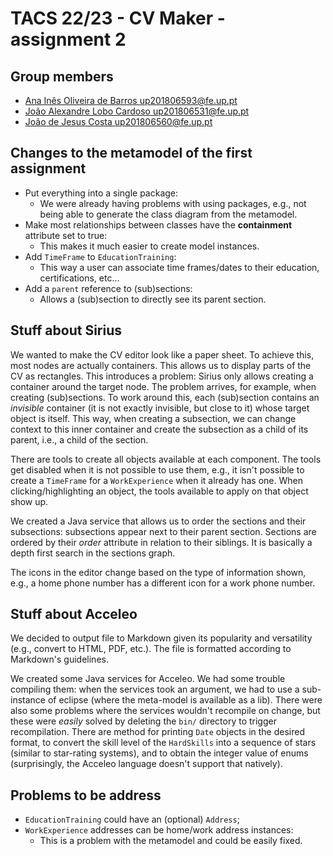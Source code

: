 # TACS 22/23 - CV Maker - assignment 2

## Group members

- [Ana Inês Oliveira de Barros <up201806593@fe.up.pt>](up201806593@fe.up.pt)
- [João Alexandre Lobo Cardoso <up201806531@fe.up.pt>](up201806531@fe.up.pt)
- [João de Jesus Costa <up201806560@fe.up.pt>](up201806560@fe.up.pt)

## Changes to the metamodel of the first assignment

- Put everything into a single package:
  - We were already having problems with using packages, e.g., not being able to
    generate the class diagram from the metamodel.
- Make most relationships between classes have the **containment** attribute set
  to true:
  - This makes it much easier to create model instances.
- Add `TimeFrame` to `EducationTraining`:
  - This way a user can associate time frames/dates to their education,
    certifications, etc...
- Add a `parent` reference to (sub)sections:
  - Allows a (sub)section to directly see its parent section.

## Stuff about Sirius

We wanted to make the CV editor look like a paper sheet. To achieve this, most
nodes are actually containers. This allows us to display parts of the CV as
rectangles. This introduces a problem: Sirius only allows creating a container
around the target node. The problem arrives, for example, when creating
(sub)sections. To work around this, each (sub)section contains an _invisible_
container (it is not exactly invisible, but close to it) whose target object is
itself. This way, when creating a subsection, we can change context to this
inner container and create the subsection as a child of its parent, i.e., a
child of the section.

There are tools to create all objects available at each component. The tools get
disabled when it is not possible to use them, e.g., it isn't possible to create
a `TimeFrame` for a `WorkExperience` when it already has one. When
clicking/highlighting an object, the tools available to apply on that object
show up.

We created a Java service that allows us to order the sections and their
subsections: subsections appear next to their parent section. Sections are
ordered by their _order_ attribute in relation to their siblings. It is
basically a depth first search in the sections graph.

The icons in the editor change based on the type of information shown, e.g., a
home phone number has a different icon for a work phone number.

## Stuff about Acceleo

We decided to output file to Markdown given its popularity and versatility
(e.g., convert to HTML, PDF, etc.). The file is formatted according to
Markdown's guidelines.

We created some Java services for Acceleo. We had some trouble compiling them:
when the services took an argument, we had to use a sub-instance of eclipse
(where the meta-model is available as a lib). There were also some problems
where the services wouldn't recompile on change, but these were _easily_ solved
by deleting the `bin/` directory to trigger recompilation. There are method for
printing `Date` objects in the desired format, to convert the skill level of the
`HardSkills` into a sequence of stars (similar to star-rating systems), and to
obtain the integer value of enums (surprisingly, the Acceleo language doesn't
support that natively).

## Problems to be address

- `EducationTraining` could have an (optional) `Address`;
- `WorkExperience` addresses can be home/work address instances:
  - This is a problem with the metamodel and could be easily fixed.
